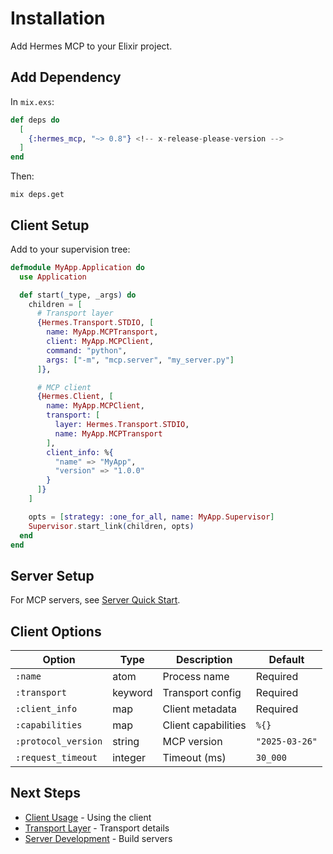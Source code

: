 # Installation

Add Hermes MCP to your Elixir project.

## Add Dependency

In `mix.exs`:

```elixir
def deps do
  [
    {:hermes_mcp, "~> 0.8"} <!-- x-release-please-version -->
  ]
end
```

Then:

```shell
mix deps.get
```

## Client Setup

Add to your supervision tree:

```elixir
defmodule MyApp.Application do
  use Application

  def start(_type, _args) do
    children = [
      # Transport layer
      {Hermes.Transport.STDIO, [
        name: MyApp.MCPTransport,
        client: MyApp.MCPClient,
        command: "python",
        args: ["-m", "mcp.server", "my_server.py"]
      ]},

      # MCP client
      {Hermes.Client, [
        name: MyApp.MCPClient,
        transport: [
          layer: Hermes.Transport.STDIO,
          name: MyApp.MCPTransport
        ],
        client_info: %{
          "name" => "MyApp",
          "version" => "1.0.0"
        }
      ]}
    ]

    opts = [strategy: :one_for_all, name: MyApp.Supervisor]
    Supervisor.start_link(children, opts)
  end
end
```

## Server Setup

For MCP servers, see [Server Quick Start](server_quickstart.md).

## Client Options

| Option | Type | Description | Default |
|--------|------|-------------|---------|
| `:name` | atom | Process name | Required |
| `:transport` | keyword | Transport config | Required |
| `:client_info` | map | Client metadata | Required |
| `:capabilities` | map | Client capabilities | `%{}` |
| `:protocol_version` | string | MCP version | `"2025-03-26"` |
| `:request_timeout` | integer | Timeout (ms) | `30_000` |

## Next Steps

- [Client Usage](client_usage.md) - Using the client
- [Transport Layer](transport.md) - Transport details
- [Server Development](server_quickstart.md) - Build servers
